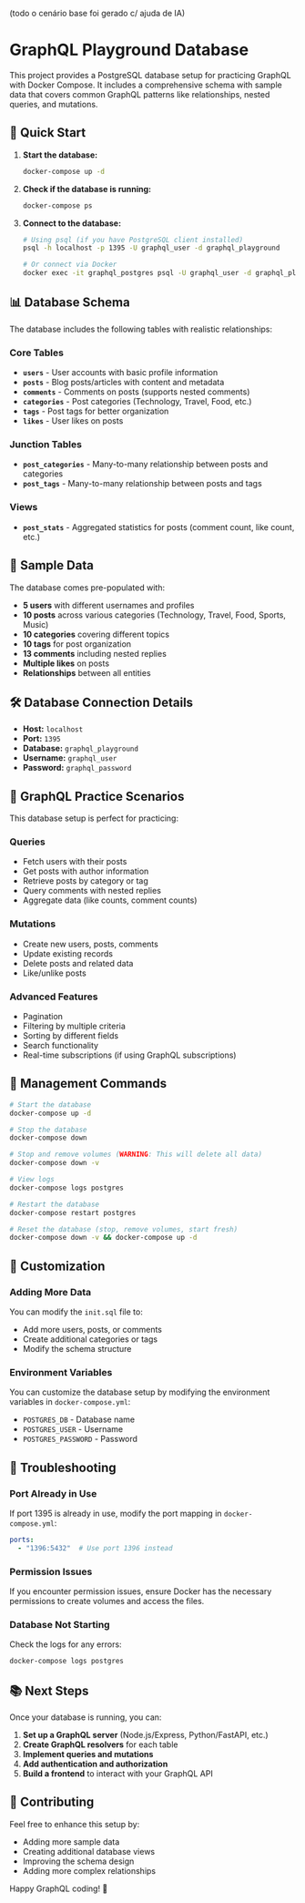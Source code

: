 (todo o cenário base foi gerado c/ ajuda de IA)


# GraphQL Playground Database

This project provides a PostgreSQL database setup for practicing GraphQL with Docker Compose. It includes a comprehensive schema with sample data that covers common GraphQL patterns like relationships, nested queries, and mutations.

## 🚀 Quick Start

1. **Start the database:**
   ```bash
   docker-compose up -d
   ```

2. **Check if the database is running:**
   ```bash
   docker-compose ps
   ```

3. **Connect to the database:**
   ```bash
   # Using psql (if you have PostgreSQL client installed)
   psql -h localhost -p 1395 -U graphql_user -d graphql_playground
   
   # Or connect via Docker
   docker exec -it graphql_postgres psql -U graphql_user -d graphql_playground
   ```

## 📊 Database Schema

The database includes the following tables with realistic relationships:

### Core Tables
- **`users`** - User accounts with basic profile information
- **`posts`** - Blog posts/articles with content and metadata
- **`comments`** - Comments on posts (supports nested comments)
- **`categories`** - Post categories (Technology, Travel, Food, etc.)
- **`tags`** - Post tags for better organization
- **`likes`** - User likes on posts

### Junction Tables
- **`post_categories`** - Many-to-many relationship between posts and categories
- **`post_tags`** - Many-to-many relationship between posts and tags

### Views
- **`post_stats`** - Aggregated statistics for posts (comment count, like count, etc.)

## 🔗 Sample Data

The database comes pre-populated with:

- **5 users** with different usernames and profiles
- **10 posts** across various categories (Technology, Travel, Food, Sports, Music)
- **10 categories** covering different topics
- **10 tags** for post organization
- **13 comments** including nested replies
- **Multiple likes** on posts
- **Relationships** between all entities

## 🛠️ Database Connection Details

- **Host:** `localhost`
- **Port:** `1395`
- **Database:** `graphql_playground`
- **Username:** `graphql_user`
- **Password:** `graphql_password`

## 📝 GraphQL Practice Scenarios

This database setup is perfect for practicing:

### Queries
- Fetch users with their posts
- Get posts with author information
- Retrieve posts by category or tag
- Query comments with nested replies
- Aggregate data (like counts, comment counts)

### Mutations
- Create new users, posts, comments
- Update existing records
- Delete posts and related data
- Like/unlike posts

### Advanced Features
- Pagination
- Filtering by multiple criteria
- Sorting by different fields
- Search functionality
- Real-time subscriptions (if using GraphQL subscriptions)

## 🧹 Management Commands

```bash
# Start the database
docker-compose up -d

# Stop the database
docker-compose down

# Stop and remove volumes (WARNING: This will delete all data)
docker-compose down -v

# View logs
docker-compose logs postgres

# Restart the database
docker-compose restart postgres

# Reset the database (stop, remove volumes, start fresh)
docker-compose down -v && docker-compose up -d
```

## 🔧 Customization

### Adding More Data
You can modify the `init.sql` file to:
- Add more users, posts, or comments
- Create additional categories or tags
- Modify the schema structure

### Environment Variables
You can customize the database setup by modifying the environment variables in `docker-compose.yml`:
- `POSTGRES_DB` - Database name
- `POSTGRES_USER` - Username
- `POSTGRES_PASSWORD` - Password

## 🐛 Troubleshooting

### Port Already in Use
If port 1395 is already in use, modify the port mapping in `docker-compose.yml`:
```yaml
ports:
  - "1396:5432"  # Use port 1396 instead
```

### Permission Issues
If you encounter permission issues, ensure Docker has the necessary permissions to create volumes and access the files.

### Database Not Starting
Check the logs for any errors:
```bash
docker-compose logs postgres
```

## 📚 Next Steps

Once your database is running, you can:

1. **Set up a GraphQL server** (Node.js/Express, Python/FastAPI, etc.)
2. **Create GraphQL resolvers** for each table
3. **Implement queries and mutations**
4. **Add authentication and authorization**
5. **Build a frontend** to interact with your GraphQL API

## 🤝 Contributing

Feel free to enhance this setup by:
- Adding more sample data
- Creating additional database views
- Improving the schema design
- Adding more complex relationships

Happy GraphQL coding! 🎉 
